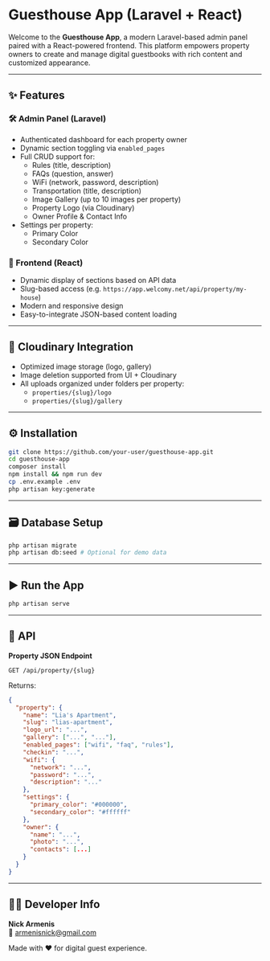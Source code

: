 # Guesthouse App (Laravel + React)

Welcome to the **Guesthouse App**, a modern Laravel-based admin panel paired with a React-powered frontend.
This platform empowers property owners to create and manage digital guestbooks with rich content and customized appearance.

---

## ✨ Features

### 🛠 Admin Panel (Laravel)
- Authenticated dashboard for each property owner
- Dynamic section toggling via `enabled_pages`
- Full CRUD support for:
  - Rules (title, description)
  - FAQs (question, answer)
  - WiFi (network, password, description)
  - Transportation (title, description)
  - Image Gallery (up to 10 images per property)
  - Property Logo (via Cloudinary)
  - Owner Profile & Contact Info
- Settings per property:
  - Primary Color
  - Secondary Color

### 📱 Frontend (React)
- Dynamic display of sections based on API data
- Slug-based access (e.g. `https://app.welcomy.net/api/property/my-house`)
- Modern and responsive design
- Easy-to-integrate JSON-based content loading

---

## 🔌 Cloudinary Integration
- Optimized image storage (logo, gallery)
- Image deletion supported from UI + Cloudinary
- All uploads organized under folders per property:
  - `properties/{slug}/logo`
  - `properties/{slug}/gallery`

---

## ⚙️ Installation

```bash
git clone https://github.com/your-user/guesthouse-app.git
cd guesthouse-app
composer install
npm install && npm run dev
cp .env.example .env
php artisan key:generate
```

---

## 🗃 Database Setup

```bash
php artisan migrate
php artisan db:seed # Optional for demo data
```

---

## ▶️ Run the App

```bash
php artisan serve
```

---

## 🔗 API

**Property JSON Endpoint**

```
GET /api/property/{slug}
```

Returns:
```json
{
  "property": {
    "name": "Lia's Apartment",
    "slug": "lias-apartment",
    "logo_url": "...",
    "gallery": ["...", "..."],
    "enabled_pages": ["wifi", "faq", "rules"],
    "checkin": "...",
    "wifi": {
      "network": "...",
      "password": "...",
      "description": "..."
    },
    "settings": {
      "primary_color": "#000000",
      "secondary_color": "#ffffff"
    },
    "owner": {
      "name": "...",
      "photo": "...",
      "contacts": [...]
    }
  }
}
```

---

## 👨‍💻 Developer Info

**Nick Armenis**  
📧 armenisnick@gmail.com

Made with ❤️ for digital guest experience.
